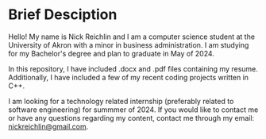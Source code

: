 # Brief Desciption 

Hello! My name is Nick Reichlin and I am a computer science student at the University of Akron with a minor in business administration. I am studying for my Bachelor's degree and plan to graduate in May of 2024.

In this repository, I have included .docx and .pdf files containing my resume. Additionally, I have included a few of my recent coding projects written in C++. 

I am looking for a technology related internship (preferably related to software engineering) for summmer of 2024. If you would like to contact me or have any questions regarding my content, contact me through my email: nickreichlin@gmail.com. 
